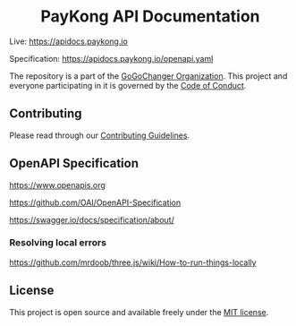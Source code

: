 <h1 align="center">PayKong API Documentation</h1>

Live: https://apidocs.paykong.io

Specification: https://apidocs.paykong.io/openapi.yaml

The repository is a part of the [GoGoChanger Organization](https://github.com/gogochanger-com). This project and everyone participating in it is governed by the [Code of Conduct](CODE_OF_CONDUCT.md).

## Contributing

Please read through our [Contributing Guidelines](CONTRIBUTING.md).

## OpenAPI Specification

https://www.openapis.org

https://github.com/OAI/OpenAPI-Specification

https://swagger.io/docs/specification/about/

### Resolving local errors

https://github.com/mrdoob/three.js/wiki/How-to-run-things-locally

## License

This project is open source and available freely under the [MIT license](LICENSE.md).
